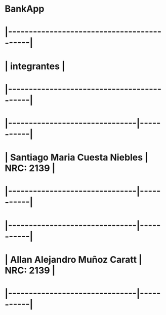 # BankApp
# |-------------------------------------------|
# |                integrantes                |
# |-------------------------------------------|
# |-------------------------------|-----------|
# | Santiago Maria Cuesta Niebles | NRC: 2139 |
# |-------------------------------|-----------|
# |-------------------------------|-----------|
# | Allan Alejandro Muñoz Caratt  | NRC: 2139 |
# |-------------------------------|-----------|
